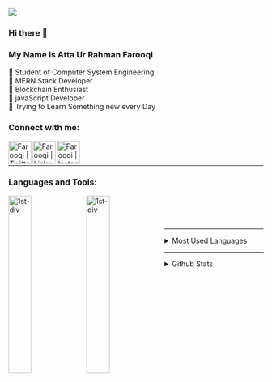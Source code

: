 ![](https://komarev.com/ghpvc/?username=your-github-username&label=PROFILE+VIEWS)
### Hi there 👋
### My Name is Atta Ur Rahman Farooqi

:pushpin: Student of Computer System Engineering <br/>
:pushpin: MERN Stack Developer <br/>
:pushpin: Blockchain Enthusiast <br/>
:pushpin: javaScript Developer <br/>
:pushpin: Trying to Learn Something new every Day


<!-- :pushpin:: On the to Full Stack Developer -->
<!--
**iamfarooqi/iamfarooqi** is a ✨ _special_ ✨ repository because its `README.md` (this file) appears on your GitHub profile.

Here are some ideas to get you started:

- 🔭 I’m currently working on ...
- 🌱 I’m currently learning ...
- 👯 I’m looking to collaborate on ...
- 🤔 I’m looking for help with ...
- 💬 Ask me about ...
- 📫 How to reach me: ...
- 😄 Pronouns: ...
- ⚡ Fun fact: ...
-->


### Connect with me:
<!-- [<img align="left" alt="codeSTACKr.com" width="22px" src="https://raw.githubusercontent.com/iconic/open-iconic/master/svg/globe.svg" />][website] -->
<!-- [<img align="left" alt="codeSTACKr.com" width="22px" src="https://raw.githubusercontent.com/iconic/open-iconic/master/svg/globe.svg" />][website] -->
<!-- [<img align="left" alt="codeSTACKr | YouTube" width="22px" src="https://cdn.jsdelivr.net/npm/simple-icons@v3/icons/youtube.svg" />][youtube] -->
<!-- [<img align="left" alt="codeSTACKr | YouTube" width="22px" src="https://cdn.jsdelivr.net/npm/simple-icons@v3/icons/youtube.svg" />][youtube] -->
[<img align="left" alt="Farooqi | Twitter" width="45rem" src="https://user-images.githubusercontent.com/73984528/157232500-1f9778e0-8b84-476f-9c38-f1159f26875f.png" />][twitter]
[<img align="left" alt="Farooqi | LinkedIn" width="45rem" src="https://user-images.githubusercontent.com/73984528/157232499-bafa66e2-04e5-4ce1-8a03-6a41d1105da9.png" />][linkedin]
[<img align="left" alt="Farooqi | Instagram" width="45rem" src="https://user-images.githubusercontent.com/73984528/157232497-83349994-0cd7-461f-96cf-b9b773bc24ca.png" />][instagram]


[website]: https://www.linkedin.com/in/iamfarooqi/
[twitter]: https://twitter.com/iam_farooqi
<!-- [youtube]: https://www.youtube.com/farooqi -->
[instagram]: https://www.instagram.com/iam__farooqi/?hl=en
[linkedin]: https://www.linkedin.com/in/iamfarooqi/

<br/>
<br/>
<hr/>


### Languages and Tools:

<div>
<img align="left" alt="1st-div" width="30%" src="https://user-images.githubusercontent.com/73984528/156903340-cac9334f-38e7-4f9f-bad0-c954ea9a93c3.png" />
  <img align="left" alt="1st-div" width="30%" src="https://user-images.githubusercontent.com/73984528/156903454-acf97a33-6acd-443e-8282-3e6112e43f67.png" />

</div>

<br/>
<br/>
<br/>
<hr/>

<div>
<details>
  <summary>Most Used Languages</summary>

<p><img align="center" src="https://github-readme-stats.vercel.app/api/top-langs/?username=iamfarooqi&layout=compact&theme=dark" alt="iamfarooqi" /></p>
</details>
</div>

<hr/>

<div>
<details>
   <summary>Github Stats</summary>
<p><img align="center" src="https://github-readme-stats.vercel.app/api?username=iamfarooqi&count_private=true&show_icons=true&theme=dark" alt="iamfarooqi" /></p>
</details>
</div>



<!-- [![Top Langs](https://github-readme-stats.vercel.app/api/top-langs/?username=iamfarooqi&layout=compact&theme=dark)](https://github.com/iamfarooqi) -->

<!-- [![iamfarooqi Github Stats](https://github-readme-stats.vercel.app/api?username=iamfarooqi&count_private=true&show_icons=true&theme=dark)](https://github.com/iamfarooqi) -->
